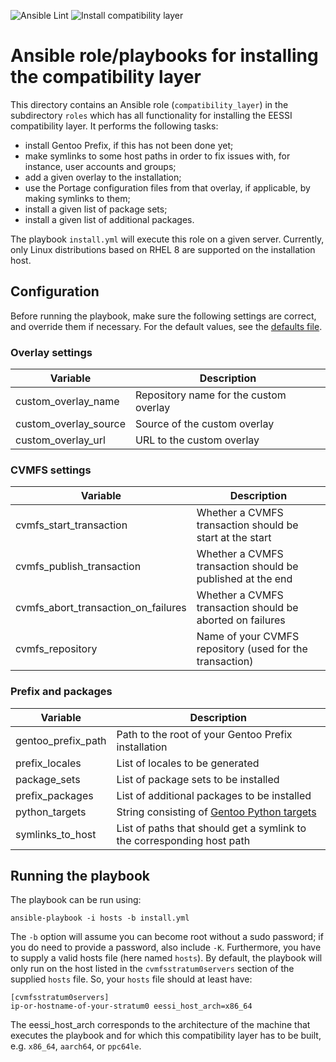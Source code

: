 ![Ansible Lint](https://github.com/EESSI/compatibility-layer/workflows/Ansible%20Lint/badge.svg)
![Install compatibility layer](https://github.com/EESSI/compatibility-layer/workflows/Install%20compatibility%20layer/badge.svg)

# Ansible role/playbooks for installing the compatibility layer

This directory contains an Ansible role (`compatibility_layer`) in the subdirectory `roles` which has
all functionality for installing the EESSI compatibility layer. It performs the following tasks:

 - install Gentoo Prefix, if this has not been done yet;
 - make symlinks to some host paths in order to fix issues with, for instance, user accounts and groups;
 - add a given overlay to the installation;
 - use the Portage configuration files from that overlay, if applicable, by making symlinks to them;
 - install a given list of package sets;
 - install a given list of additional packages.
 
The playbook `install.yml` will execute this role on a given server. Currently, only Linux distributions based on RHEL 8 are supported on the installation host.

## Configuration

Before running the playbook, make sure the following settings are correct, and override them if necessary. For the default values, see the [defaults file](roles/compatibility_layer/defaults/main.yml).

### Overlay settings

| Variable | Description |
| --- | --- |
| custom_overlay_name | Repository name for the custom overlay |
| custom_overlay_source | Source of the custom overlay |
| custom_overlay_url | URL to the custom overlay |

### CVMFS settings
| Variable | Description |
| --- | --- |
| cvmfs_start_transaction | Whether a CVMFS transaction should be start at the start |
| cvmfs_publish_transaction | Whether a CVMFS transaction should be published at the end |
| cvmfs_abort_transaction_on_failures | Whether a CVMFS transaction should be aborted on failures |
| cvmfs_repository | Name of your CVMFS repository (used for the transaction) |

### Prefix and packages
| Variable | Description |
| --- | --- |
| gentoo_prefix_path | Path to the root of your Gentoo Prefix installation |
|prefix_locales|List of locales to be generated|
| package_sets | List of package sets to be installed |
| prefix_packages | List of additional packages to be installed |
| python_targets | String consisting of [Gentoo Python targets](https://wiki.gentoo.org/wiki/Project:Python/PYTHON_TARGETS) |
| symlinks_to_host | List of paths that should get a symlink to the corresponding host path |

## Running the playbook 

The playbook can be run using:
```
ansible-playbook -i hosts -b install.yml
```
The `-b` option will assume you can become root without a sudo password; if you do need to provide a password, also include `-K`. Furthermore, you have to supply a valid hosts file (here named `hosts`).
By default, the playbook will only run on the host listed in the `cvmfsstratum0servers` section of the supplied `hosts` file. So, your `hosts` file should at least have:
```
[cvmfsstratum0servers]
ip-or-hostname-of-your-stratum0 eessi_host_arch=x86_64
```

The eessi_host_arch corresponds to the architecture of the machine that executes the playbook and for which this compatibility layer has to be built, e.g. `x86_64`, `aarch64`, or `ppc64le`.
